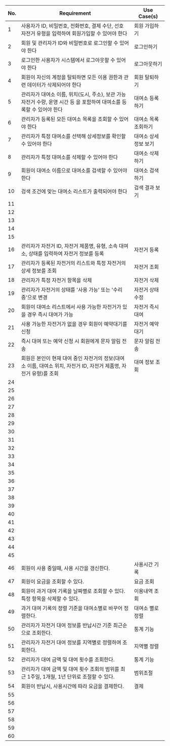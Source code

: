 | No. | Requirement | Use Case(s)  |
|-----|-------------|--------------|
| 1   | 사용자가 ID, 비밀번호, 전화번호, 결제 수단, 선호 자전거 유형을 입력하여 회원가입할 수 있어야 한다 | 회원 가입하기 | 
| 2   |	회원 및 관리자가 ID와 비밀번호로 로그인할 수 있어야 한다 | 로그인하기 |
| 3   | 로그인한 사용자가 시스템에서 로그아웃할 수 있어야 한다 | 로그아웃하기 |
| 4   | 회원이 자신의 계정을 탈퇴하면 모든 이용 권한과 관련 데이터가 삭제되어야 한다 | 회원 탈퇴하기 |
| 5   | 관리자가 대여소 이름, 위치(도시, 주소), 보관 가능 자전거 수량, 운영 시간 등 을 포함하여 대여소를 등록할 수 있어야 한다 | 대여소 등록하기 |
| 6   | 관리자가 등록된 모든 대여소 목록을 조회할 수 있어야 한다 | 대여소 목록 조회하기 |
| 7   | 관리자가 특정 대여소를 선택해 상세정보를 확인할 수 있어야 한다 | 대여소 상세정보 보기 |
| 8   | 관리자가 특정 대여소를 삭제할 수 있어야 한다 | 대여소 삭제하기 |
| 9   | 회원이 대여소 이름으로 대여소를 검색할 수 있어야 한다 | 대여소 검색하기 |
| 10  | 검색 조건에 맞는 대여소 리스트가 출력되어야 한다 | 검색 결과 보기 |
| 11  |             |              |
| 12  |             |              |
| 13  |             |              |
| 14  |             |              |
| 15  |             |              |
| 16  | 관리자가 자전거 ID, 자전거 제품명, 유형, 소속 대여소, 상태를 입력하여 자전거 정보를 등록 | 자전거 등록 |
| 17  | 관리자가 등록된 자전거의 리스트와 특정 자전거의 상세 정보를 조회 | 자전거 조회 |
| 18  | 관리자가 특정 자전거 항목을 삭제 | 자전거 삭제 |
| 19  | 관리자가 자전거의 상태를 '사용 가능' 또는 '수리 중'으로 변경 | 자전거 상태 수정 |
| 20  | 회원이 대여소 리스트에서 사용 가능한 자전거가 있을 경우 즉시 대여가 가능 | 자전거 즉시 대여  |
| 21  | 사용 가능한 자전거가 없을 경우 회원이 예약대기를 신청 | 자전거 예약 대기 |
| 22  | 즉시 대여 또는 예약 신청 시 회원에게 문자 알림 전송 | 문자 알림 전송 |
| 23  | 회원은 본인이 현재 대여 중인 자전거의 정보(대여소 이름, 대여소 위치, 자전거 ID, 자전거 제품명, 자전거 유형)를 조회 | 대여 정보 조회  |
| 24  |             |              |
| 25  |             |              |
| 26  |             |              |
| 27  |             |              |
| 28  |             |              |
| 29  |             |              |
| 30  |             |              |
| 31  |             |              |
| 32  |             |              |
| 33  |             |              |
| 34  |             |              |
| 35  |             |              |
| 36  |             |              |
| 37  |             |              |
| 38  |             |              |
| 39  |             |              |
| 40  |             |              |
| 41  |             |              |
| 42  |             |              |
| 43  |             |              |
| 44  |             |              |
| 45  |             |              |
| 46  |     회원이 사용 중일때, 사용 시간을 갱신한다.        |     사용시간 기록      |
| 47  |         회원이 요금을 조회할 수 있다.    |   요금 조회     |
| 48  |      회원이 과거 대여 기록을 날짜별로 조회할 수 있다. 특정 항목을 삭제할 수 있다.    |      이용내역 조회        |
| 49  |       과거 대여 기록의 정렬 기준을 대여소별로 바꾸어 정렬한다.     |      대여소 별로 정렬        |
| 50  |       관리자가 자전거 대여 정보를 반납시간 기준 최근순으로 조회한다.     |       통계 기능       |
| 51  |       관리자가 자전거 대여 정보를 지역별로 정렬하여 조회한다.      |      지역별 정렬        |
| 52  |       관리자가 대여 금액 및 대여 횟수를 조회한다.      |       통계  기능     |
| 53  |      관리자가 대여 금액 및 대여 횟수 조회의 범위를 최근 1주일, 1개월, 1년 단위로 조절할 수 있다.  |   범위조절         |
| 54  |      회원이 반납시, 사용시간에 따라 요금을 결제한다.       |     결제       |
| 55  |             |              |
| 56  |             |              |
| 57  |             |              |
| 58  |             |              |
| 59  |             |              |
| 60  |             |              |
